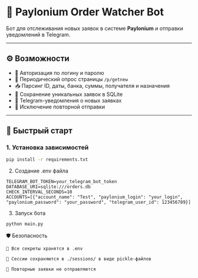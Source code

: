 # 📡 Paylonium Order Watcher Bot

Бот для отслеживания новых заявок в системе **Paylonium** и отправки уведомлений в Telegram.

---

## ⚙️ Возможности

- 🔐 Авторизация по логину и паролю
- 🔁 Периодический опрос страницы `/p/getnew`
- 📥 Парсинг ID, даты, банка, суммы, получателя и назначения
- 💾 Сохранение уникальных заявок в SQLite
- 📲 Telegram-уведомления о новых заявках
- 🧠 Исключение повторной отправки

---

## 🚀 Быстрый старт

### 1. Установка зависимостей

```bash
pip install -r requirements.txt
```

2. Создание .env файла

```
TELEGRAM_BOT_TOKEN=your_telegram_bot_token
DATABASE_URI=sqlite:///orders.db
CHECK_INTERVAL_SECONDS=10
ACCOUNTS=[{"account_name": "Test", "paylonium_login": "your_login", "paylonium_password": "your_password", "telegram_user_id": 123456789}]
```

3. Запуск бота

```bash
python main.py
```

🛡️ Безопасность

    🔑 Все секреты хранятся в .env

    💾 Сессии сохраняются в ./sessions/ в виде pickle-файлов

    🧠 Повторные заявки не отправляются
